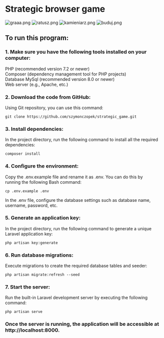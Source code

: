 # Strategic browser game</br>

<img  src="https://imageupload.io/ib/rgf23yPaudV2Dqe_1685618193.png" alt="graaa.png"/>
<img  src="https://imageupload.io/ib/YLikknbEtSOJ75Y_1685618458.png" alt="ratusz.png"/>
<img  src="https://imageupload.io/ib/9LLqbrfba80Bqda_1685619106.png" alt="kamieniarz.png"/>
<img  src="https://imageupload.io/ib/5pCX1oVsgx1p480_1685619193.png" alt="buduj.png"/>

## To run this program:</br>

### 1. Make sure you have the following tools installed on your computer:</br>

PHP (recommended version 7.2 or newer)</br>
Composer (dependency management tool for PHP projects)</br>
Database MySql (recommended version 8.0 or newer)</br>
Web server (e.g., Apache, etc.)</br>

### 2. Download the code from GitHub:</br>

Using Git repository, you can use this command:

    git clone https://github.com/szymonczopek/strategic_game.git

### 3. Install dependencies:</br>

In the project directory, run the following command to install all the required dependencies:</br>

    composer install

### 4. Configure the environment:</br>

Copy the .env.example file and rename it as .env. You can do this by running the following Bash command:</br>

    cp .env.example .env

In the .env file, configure the database settings such as database name, username, password, etc.</br>

### 5. Generate an application key:</br>

In the project directory, run the following command to generate a unique Laravel application key:</br>

    php artisan key:generate

### 6. Run database migrations:</br>

Execute migrations to create the required database tables and seeder:</br>

    php artisan migrate:refresh --seed

### 7. Start the server:</br>

Run the built-in Laravel development server by executing the following command:</br>

    php artisan serve

### Once the server is running, the application will be accessible at http://localhost:8000.</br>
